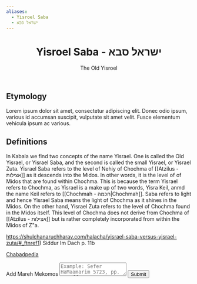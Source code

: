 ```yaml
---
aliases:
  - Yisroel Saba
  - ישראל סבא
---
```

<div class="card">
<header>
	<h1>Yisroel Saba - ישראל סבא</h1>
	<p class="subtitle"> The Old Yisroel</p>
</div>

## Etymology

Lorem ipsum dolor sit amet, consectetur adipiscing elit. Donec odio ipsum, various id accumsan suscipit, vulputate sit amet velit. Fusce elementum vehicula ipsum ac various.

## Definitions

In Kabala we find two concepts of the name Yisrael. One is called the Old Yisrael, or Yisrael Saba, and the second is called the small Yisrael, or Yisrael Zuta. Yisrael Saba refers to the level of Nehiy of Chochma of [[Atzilus - אצילות]] as it descends into the Midos. In other words, it is the level of of Midos that are found within Chochma. This is because the term Yisrael refers to Chochma, as Yisrael is a make up of two words, Yisra Keil, anmd the name Keil refers to [[Chochmah - חכמה|Chochmah]]. Saba refers to light and hence Yisrael Saba means the light of Chochma as it shines in the Midos. On the other hand, Yisrael Zuta refers to the level of Chochma found in the Midos itself. This level of Chochma does not derive from Chochma of [[Atzilus - אצילות]] but is rather completely incorporated from within the Midos of Z"a.

https://shulchanaruchharav.com/halacha/yisrael-saba-versus-yisrael-zuta/#_ftnref1) Siddur Im Dach p. 11b

[Chabadpedia](https://chabadpedia.co.il/index.php/%D7%99%D7%A9%D7%A8%D7%90%D7%9C_%D7%A1%D7%91%D7%90_%D7%95%D7%AA%D7%91%D7%95%D7%A0%D7%94)

<div class="rectangle">
  <form action="https://submit-form.com/PyS1Ogeqs">
	<input type="hidden" name="page-id" value="YisroelSaba">
	<label for="message">Add Mareh Mekomos</label>
	<textarea
	  id="message"
	  name="message"
	  placeholder="Example: Sefer HaMaamarim 5723, pp. 111 ff."
	  required
	></textarea>
	<button type="submit">Submit</button>
  </form>
</div>

